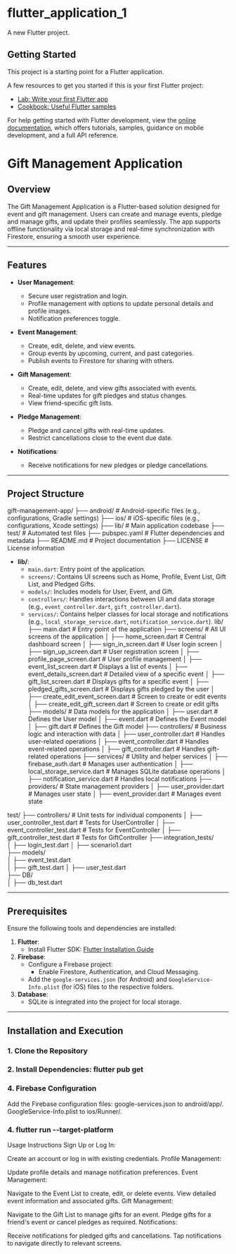 # flutter_application_1

A new Flutter project.

## Getting Started

This project is a starting point for a Flutter application.

A few resources to get you started if this is your first Flutter project:

- [Lab: Write your first Flutter app](https://docs.flutter.dev/get-started/codelab)
- [Cookbook: Useful Flutter samples](https://docs.flutter.dev/cookbook)

For help getting started with Flutter development, view the
[online documentation](https://docs.flutter.dev/), which offers tutorials,
samples, guidance on mobile development, and a full API reference.
# Gift Management Application

## Overview

The Gift Management Application is a Flutter-based solution designed for event and gift management. Users can create and manage events, pledge and manage gifts, and update their profiles seamlessly. The app supports offline functionality via local storage and real-time synchronization with Firestore, ensuring a smooth user experience.

---

## Features

- **User Management**:
  - Secure user registration and login.
  - Profile management with options to update personal details and profile images.
  - Notification preferences toggle.

- **Event Management**:
  - Create, edit, delete, and view events.
  - Group events by upcoming, current, and past categories.
  - Publish events to Firestore for sharing with others.

- **Gift Management**:
  - Create, edit, delete, and view gifts associated with events.
  - Real-time updates for gift pledges and status changes.
  - View friend-specific gift lists.

- **Pledge Management**:
  - Pledge and cancel gifts with real-time updates.
  - Restrict cancellations close to the event due date.

- **Notifications**:
  - Receive notifications for new pledges or pledge cancellations.

---

## Project Structure
gift-management-app/
├── android/                  # Android-specific files (e.g., configurations, Gradle settings)
├── ios/                      # iOS-specific files (e.g., configurations, Xcode settings)
├── lib/                      # Main application codebase
├── test/                     # Automated test files
├── pubspec.yaml              # Flutter dependencies and metadata
├── README.md                 # Project documentation
├── LICENSE                   # License information

- **lib/**:
  - `main.dart`: Entry point of the application.
  - `screens/`: Contains UI screens such as Home, Profile, Event List, Gift List, and Pledged Gifts.
  - `models/`: Includes models for User, Event, and Gift.
  - `controllers/`: Handles interactions between UI and data storage (e.g., `event_controller.dart`, `gift_controller.dart`).
  - `services/`: Contains helper classes for local storage and notifications (e.g., `local_storage_service.dart`, `notification_service.dart`).
lib/
├── main.dart                 # Entry point of the application
├── screens/                  # All UI screens of the application
│   ├── home_screen.dart      # Central dashboard screen
│   ├── sign_in_screen.dart   # User login screen
│   ├── sign_up_screen.dart   # User registration screen
│   ├── profile_page_screen.dart # User profile management
│   ├── event_list_screen.dart # Displays a list of events
│   ├── event_details_screen.dart # Detailed view of a specific event
│   ├── gift_list_screen.dart  # Displays gifts for a specific event
│   ├── pledged_gifts_screen.dart # Displays gifts pledged by the user
│   ├── create_edit_event_screen.dart # Screen to create or edit events
│   ├── create_edit_gift_screen.dart # Screen to create or edit gifts
├── models/                   # Data models for the application
│   ├── user.dart             # Defines the User model
│   ├── event.dart            # Defines the Event model
│   ├── gift.dart             # Defines the Gift model
├── controllers/              # Business logic and interaction with data
│   ├── user_controller.dart  # Handles user-related operations
│   ├── event_controller.dart # Handles event-related operations
│   ├── gift_controller.dart  # Handles gift-related operations
├── services/                 # Utility and helper services
│   ├── firebase_auth.dart    # Manages user authentication
│   ├── local_storage_service.dart # Manages SQLite database operations
│   ├── notification_service.dart # Handles local notifications
├── providers/                # State management providers
│   ├── user_provider.dart    # Manages user state
│   ├── event_provider.dart   # Manages event state

test/
├── controllers/               # Unit tests for individual components
│   ├── user_controller_test.dart  # Tests for UserController
│   ├── event_controller_test.dart # Tests for EventController
│   ├── gift_controller_test.dart  # Tests for GiftController
├── integration_tests/       
│   ├── login_test.dart
│   ├── scenario1.dart   
├── models/            
│   ├── event_test.dart       
│   ├── gift_test.dart 
│   ├── user_test.dart   
├── DB/            
│   ├── db_test.dart    


 


---

## Prerequisites

Ensure the following tools and dependencies are installed:

1. **Flutter**:
   - Install Flutter SDK: [Flutter Installation Guide](https://flutter.dev/docs/get-started/install)
2. **Firebase**:
   - Configure a Firebase project:
     - Enable Firestore, Authentication, and Cloud Messaging.
   - Add the `google-services.json` (for Android) and `GoogleService-Info.plist` (for iOS) files to the respective folders.
3. **Database**:
   - SQLite is integrated into the project for local storage.

---

## Installation and Execution

### 1. Clone the Repository
### 2. Install Dependencies: flutter pub get
### 4. Firebase Configuration
Add the Firebase configuration files:
google-services.json to android/app/.
GoogleService-Info.plist to ios/Runner/.
### 4. flutter run --target-platform

Usage Instructions
Sign Up or Log In:

Create an account or log in with existing credentials.
Profile Management:

Update profile details and manage notification preferences.
Event Management:

Navigate to the Event List to create, edit, or delete events.
View detailed event information and associated gifts.
Gift Management:

Navigate to the Gift List to manage gifts for an event.
Pledge gifts for a friend's event or cancel pledges as required.
Notifications:

Receive notifications for pledged gifts and cancellations.
Tap notifications to navigate directly to relevant screens.



